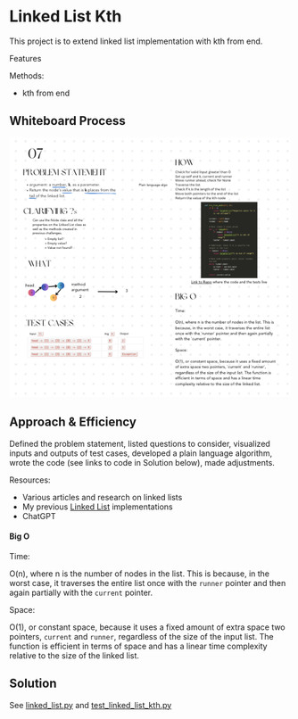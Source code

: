 # Linked List Kth
This project is to extend linked list implementation with kth from end.

Features

Methods:
  - kth from end


## Whiteboard Process

![Whiteboard](/python/docs/linked_list_kth/codechal-07.png)


## Approach & Efficiency
Defined the problem statement, listed questions to consider, visualized inputs and outputs of test cases, developed a plain language algorithm, wrote the code (see links to code in Solution below), made adjustments.

Resources:
- Various articles and research on linked lists
- My previous [Linked List](/python/docs/codechal-05/README.md) implementations
- ChatGPT

#### Big O

Time:

O(n), where n is the number of nodes in the list. This is because, in the worst case, it traverses the entire list once with the `runner` pointer and then again partially with the `current` pointer.

Space:

O(1), or constant space, because it uses a fixed amount of extra space two pointers, `current` and `runner`, regardless of the size of the input list. The function is efficient in terms of space and has a linear time complexity relative to the size of the linked list.


## Solution
See [linked_list.py](/python/data_structures/linked_list.py)
and [test_linked_list_kth.py](/python/tests/code_challenges/test_linked_list_kth.py)

